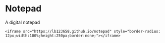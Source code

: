# Notepad
A digital notepad
```
<iframe src="https://lb123658.github.io/notepad" style="border-radius: 12px;width:100%;height:250px;border:none;"></iframe>
```
